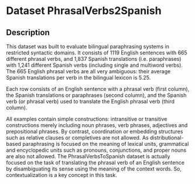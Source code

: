 # Dataset PhrasalVerbs2Spanish

## Description
This dataset was built to evaluate bilingual paraphrasing systems in restricted syntactic domains. It consists of 1119 English sentences with 665 different phrasal verbs, and 1,837 Spanish translations (i.e. paraphrases) with 1,241 different Spanish verbs (including single and multiword verbs). The 665 English phrasal verbs are all very ambiguous: their average Spanish translations per verb in the bilingual lexicon is 5.25.

Each row consists of an English sentence with a phrasal verb (first column), the Spanish translations or paraphrases (second column), and the Spanish verb (or phrasal verb) used to translate the English phrasal verb (third column).

All examples contain simple constructions: intransitive or transitive constructions merely including noun phrases, verb phrases, adjectives and prepositional phrases. By contrast, coordination or embedding structures such as relative clauses or completives are not allowed. As distributional-based paraphrasing is focused on the meaning of lexical units, grammatical and encyclopedic units such as pronouns, conjunctions, and proper nouns are also not allowed.
The PhrasalVerbsToSpanish dataset is actually focused on the task of translating the phrasal verb of an English sentence by disambiguating its sense using the meaning of the context words. So, contextualization is a key concept in this task.
